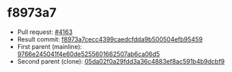 # f8973a7
- Pull request: [#4163](https://github.com/MarlinFirmware/Marlin/pull/4163)
- Result commit: [f8973a7cecc4399caedcfdda9b500504efb95459](https://github.com/MarlinFirmware/Marlin/commit/f8973a7cecc4399caedcfdda9b500504efb95459)
- First parent (mainline): [9766e245041f4e60de5255601662507ab6ca06d5](https://github.com/MarlinFirmware/Marlin/commit/9766e245041f4e60de5255601662507ab6ca06d5)
- Second parent (clone): [05da02f0a29fdd3a36c4883ef8ac591b4b9dcbf9](https://github.com/MarlinFirmware/Marlin/commit/05da02f0a29fdd3a36c4883ef8ac591b4b9dcbf9)
